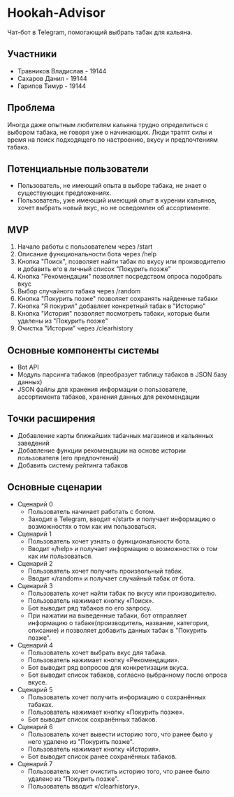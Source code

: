 # Hookah-Advisor
Чат-бот в Telegram, помогающий выбрать табак для кальяна.

Участники
---------
- Травников Владислав - 19144
- Сахаров Данил - 19144
- Гарипов Тимур - 19144

Проблема
------
Иногда даже опытным любителям кальяна трудно определиться с выбором табака, не говоря уже о начинающих. Люди тратят силы и время на поиск подходящего по настроению, вкусу и предпочтениям табака.  

Потенциальные пользователи
-------------------------------
- Пользователь, не имеющий опыта в выборе табака, не знает о существующих предложениях. 
- Пользователь, уже имеющий имеющий опыт в курении кальянов, хочет выбрать новый вкус, но не осведомлен об ассортименте.

MVP
--------------------------------
1. Начало работы с пользователем через /start
2. Описание функциональности бота через /help
4. Кнопка "Поиск", позволяет найти табак по вкусу или производителю и добавить его в личный список "Покурить позже"
5. Кнопка "Рекомендации" позволяет посредством опроса подобрать вкус
6. Выбор случайного табака через /random
7. Кнопка "Покурить позже" позволяет сохранять найденные табаки
8. Кнопка "Я покурил" добавляет конкретный табак в "Историю"
9. Кнопка "История" позволяет посмотреть табаки, которые были удалены из "Покурить позже" 
10. Очистка "Истории" через /clearhistory

Основные компоненты системы
---------------------------
- Bot API
- Модуль парсинга табаков (преобразует таблицу табаков в JSON базу данных)  
- JSON файлы для хранения информации о пользователе, ассортимента табаков, хранения данных для рекомендации

Точки расширения
----------------
- Добавление карты ближайших табачных магазинов и кальянных заведений
- Добавление функции рекомендации на основе истории пользователя (его предпочтений)
- Добавить систему рейтинга табаков 

Основные сценарии
----------------
- Сценарий 0 
  - Пользователь начинает работать с ботом.
  - Заходит в Telegram, вводит «/start» и получает информацию о возможностях о том как им пользоваться.
- Сценарий 1
  - Пользователь хочет узнать о функциональности бота.
  - Вводит «/help» и получает информацию о возможностях о том как им пользоваться.
- Сценарий 2
  - Пользователь хочет получить произвольный табак.
  - Вводит «/random» и получает случайный табак от бота.  
- Сценарий 3
  - Пользователь хочет найти табак по вкусу или производителю.
  - Пользователь нажимает кнопку «Поиск».
  - Бот выводит ряд табаков по его запросу.
  - При нажатии на выведенные табаки, бот отправляет информацию о табаке(производитель, название, категории, описание) и позволяет добавить данных табак в "Покурить позже".
- Сценарий 4
  - Пользователь хочет выбрать вкус для табака.
  - Пользователь нажимает кнопку «Рекомендации».
  - Бот выводит ряд вопросов для конкретизации вкуса.
  - Бот выводит список табаков, согласно выбранному после опроса вкусе.
- Сценарий 5
  - Пользователь хочет получить информацию о сохранённых табаках.
  - Пользователь нажимает кнопку «Покурить позже».
  - Бот выводит список сохранённых табаков.
- Сценарий 6
  - Пользователь хочет вывести историю того, что ранее было у него удалено из "Покурить позже".
  - Пользователь нажимает кнопку «История».  
  - Бот выводит список ранее сохранённых табаков.
- Сценарий 7
  - Пользователь хочет очистить историю того, что ранее было удалено из "Покурить позже".
  - Пользователь вводит «/clearhistory».
